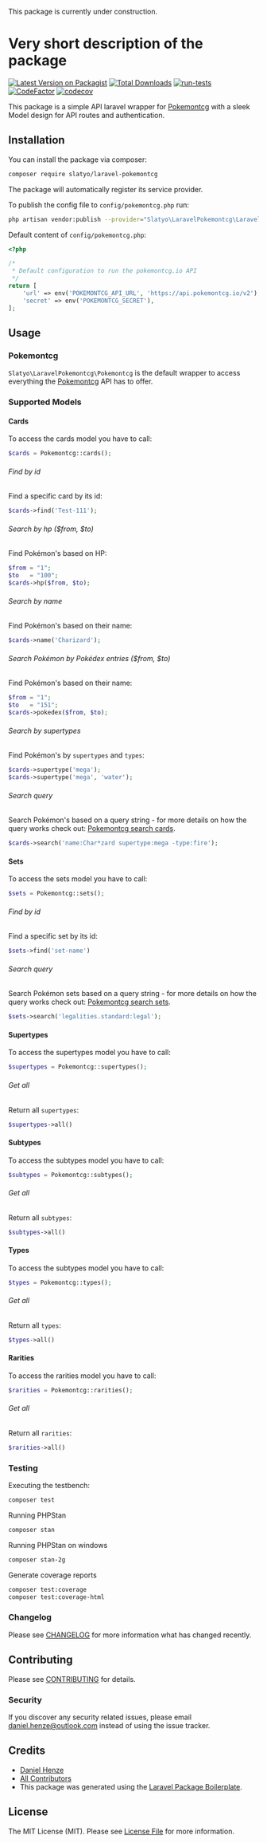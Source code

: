 This package is currently under construction. 

# Very short description of the package

[![Latest Version on Packagist](https://img.shields.io/packagist/v/Slatyo/laravel-pokemontcg.svg?style=flat-square)](https://packagist.org/packages/slatyo/laravel-pokemontcg)
[![Total Downloads](https://img.shields.io/packagist/dt/Slatyo/laravel-pokemontcg.svg?style=flat-square)](https://packagist.org/packages/Slatyo/laravel-pokemontcg)
[![run-tests](https://github.com/Slatyo/laravel-pokemontcg/actions/workflows/main.yml/badge.svg)](https://github.com/Slatyo/laravel-pokemontcg/actions/workflows/main.yml)
[![CodeFactor](https://www.codefactor.io/repository/github/slatyo/laravel-pokemontcg/badge)](https://www.codefactor.io/repository/github/slatyo/laravel-pokemontcg)
[![codecov](https://codecov.io/gh/Slatyo/laravel-pokemontcg/branch/main/graph/badge.svg?token=FDG7Q681WL)](https://codecov.io/gh/Slatyo/laravel-pokemontcg)


This package is a simple API laravel wrapper for [Pokemontcg](https://pokemontcg.io) with a sleek Model design
for API routes and authentication.

## Installation
You can install the package via composer:

```bash
composer require slatyo/laravel-pokemontcg
```
The package will automatically register its service provider.  

To publish the config file to `config/pokemontcg.php` run:
```bash
php artisan vendor:publish --provider="Slatyo\LaravelPokemontcg\LaravelPokemontcgServiceProvider"
```

Default content of `config/pokemontcg.php`:
```php
<?php

/*
 * Default configuration to run the pokemontcg.io API
 */
return [
    'url' => env('POKEMONTCG_API_URL', 'https://api.pokemontcg.io/v2'),
    'secret' => env('POKEMONTCG_SECRET'),
];

````

## Usage

### Pokemontcg
``Slatyo\LaravelPokemontcg\Pokemontcg`` is the default wrapper to access everything the
[Pokemontcg](https://pokemontcg.io) API has to offer.

### Supported Models
#### Cards
To access the cards model you have to call:
```php
$cards = Pokemontcg::cards();
```

###### Find by id
Find a specific card by its id:
```php
$cards->find('Test-111');
```

###### Search by hp ($from, $to)
Find Pokémon's based on HP:
```php
$from = "1";
$to   = "100";
$cards->hp($from, $to);
```

###### Search by name
Find Pokémon's based on their name:
```php
$cards->name('Charizard');
```

###### Search Pokémon by Pokédex entries ($from, $to)
Find Pokémon's based on their name:
```php
$from = "1";
$to   = "151";
$cards->pokedex($from, $to);
```

###### Search by supertypes
Find Pokémon's by `supertypes` and `types`:
```php
$cards->supertype('mega');
$cards->supertype('mega', 'water');
```

###### Search query
Search Pokémon's based on a query string - for more details on how the query works check out: [Pokemontcg search cards](https://docs.pokemontcg.io/api-reference/cards/search-cards).
```php
$cards->search('name:Char*zard supertype:mega -type:fire');
```

#### Sets
To access the sets model you have to call:
```php
$sets = Pokemontcg::sets();
```

###### Find by id
Find a specific set by its id:
```php
$sets->find('set-name')
```

###### Search query
Search Pokémon sets based on a query string - for more details on how the query works check out: [Pokemontcg search sets](https://docs.pokemontcg.io/api-reference/sets/search-cards).
```php
$sets->search('legalities.standard:legal');
```

#### Supertypes

To access the supertypes model you have to call:
```php
$supertypes = Pokemontcg::supertypes();
```

###### Get all
Return all `supertypes`:
```php
$supertypes->all()
```

#### Subtypes
To access the subtypes model you have to call:
```php
$subtypes = Pokemontcg::subtypes();
```

###### Get all
Return all `subtypes`:
```php
$subtypes->all()
```

#### Types
To access the subtypes model you have to call:
```php
$types = Pokemontcg::types();
```

###### Get all
Return all `types`:
```php
$types->all()
```

#### Rarities
To access the rarities model you have to call:
```php
$rarities = Pokemontcg::rarities();
```

###### Get all
Return all `rarities`:
```php
$rarities->all()
```

### Testing

Executing the testbench:
```bash
composer test
```

Running PHPStan
```bash
composer stan
```

Running PHPStan on windows
```bash
composer stan-2g
```

Generate coverage reports
```bash
composer test:coverage
composer test:coverage-html
```

### Changelog

Please see [CHANGELOG](CHANGELOG.md) for more information what has changed recently.

## Contributing

Please see [CONTRIBUTING](CONTRIBUTING.md) for details.

### Security

If you discover any security related issues, please email daniel.henze@outlook.com instead of using the issue tracker.

## Credits

- [Daniel Henze](https://github.com/slatyo)
- [All Contributors](../../contributors)
- This package was generated using the [Laravel Package Boilerplate](https://laravelpackageboilerplate.com).

## License

The MIT License (MIT). Please see [License File](LICENSE.md) for more information.
